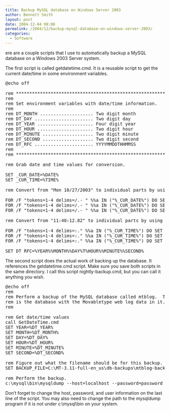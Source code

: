 ```yaml
---
title: Backup MySQL database on Windows Server 2003
author: Bennett Smith
layout: post
date: 2004-12-04 08:00
permalink: /2004/12/backup-mysql-database-on-windows-server-2003/
categories:
  - Software
---
```

ere are a couple scripts that I use to automatically backup a MySQL database on a Windows 2003 Server system.

The first script is called getdatetime.cmd. It is a reusable script to get the current date/time in some environment variables.

<pre>@echo off

rem *******************************************************************
rem
rem Set environment variables with date/time information.
rem
rem DT_MONTH .................... Two digit month
rem DT_DAY ...................... Two digit day
rem DT_YEAR ..................... Four digit year
rem DT_HOUR ..................... Two digit hour
rem DT_MINUTE ................... Two digit minute
rem DT_SECOND ................... Two digit second
rem DT_RFC ...................... YYYYMMDDTHHMMSS
rem
rem *******************************************************************

rem Grab date and time values for conversion.

SET _CUR_DATE=%DATE%
SET _CUR_TIME=%TIME%

rem Convert from "Mon 10/27/2003" to individual parts by using a DOS FOR loop.

FOR /F "tokens=1-4 delims=/.- " %%a IN ("%_CUR_DATE%") DO SET DT_MONTH=%%b
FOR /F "tokens=1-4 delims=/.- " %%a IN ("%_CUR_DATE%") DO SET DT_DAY=%%c
FOR /F "tokens=1-4 delims=/.- " %%a IN ("%_CUR_DATE%") DO SET DT_YEAR=%%d

rem Convert from "11:40:12.82" to individual parts by using a DOS FOR loop.

FOR /F "tokens=1-4 delims=:." %%a IN ("%_CUR_TIME%") DO SET DT_HOUR=%%a
FOR /F "tokens=1-4 delims=:." %%a IN ("%_CUR_TIME%") DO SET DT_MINUTE=%%b
FOR /F "tokens=1-4 delims=:." %%a IN ("%_CUR_TIME%") DO SET DT_SECOND=%%c

SET DT_RFC=%YEAR%%MONTH%%DAY%T%HOUR%%MINUTE%%SECOND%
</pre>

The second script does the actual work of backing up the database. It references the getdatetime.cmd script. Make sure you save both scripts in the same directory. I call this script nightly-backup.cmd, but you can call it anything you wish.

<pre>@echo off
rem
rem Perform a backup of the MySQL database called mtblog.  This
rem is the database with the Movabletype web log data in it.
rem

rem Get date/time values
call GetDateTime.cmd
SET YEAR=%DT_YEAR%
SET MONTH=%DT_MONTH%
SET DAY=%DT_DAY%
SET HOUR=%DT_HOUR%
SET MINUTE=%DT_MINUTE%
SET SECOND=%DT_SECOND%

rem Figure out what the filename should be for this backup.
SET BACKUP_FILE=C:\MT-3.11-full-en_us\db-backups\mtblog-backup-%YEAR%%MONTH%%DAY%T%HOUR%%MINUTE%%SECOND%.sql

rem Perform the backup.
c:\mysql\bin\mysqldump --host=localhost --password=password --user=root mtblog &gt; %BACKUP_FILE%
</pre>

Don’t forget to change the host, password, and user information on the last line of the script. You may also need to change the path to the mysqldump program if it is not under c:\mysql\bin on your system.

